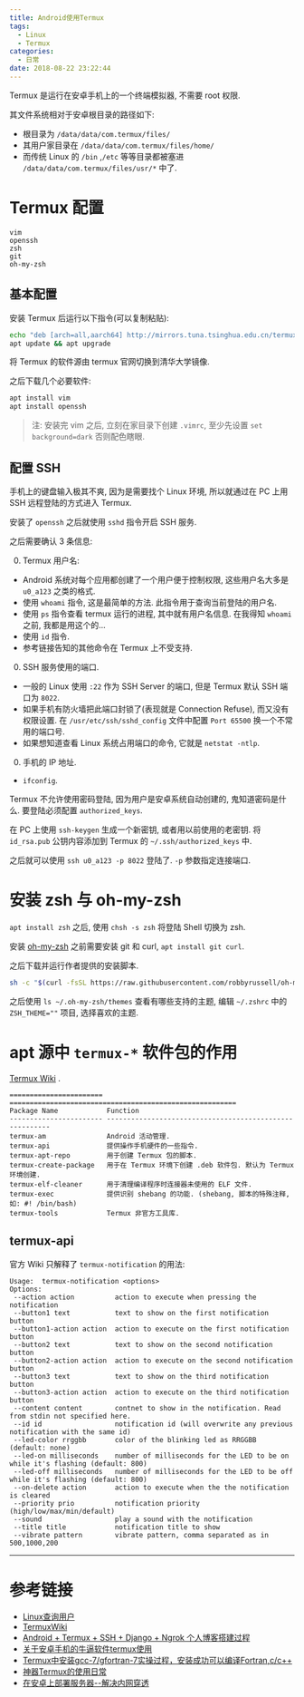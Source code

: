 ```yaml
---
title: Android使用Termux
tags:
  - Linux
  - Termux
categories:
  - 日常
date: 2018-08-22 23:22:44
---
```


Termux 是运行在安卓手机上的一个终端模拟器, 不需要 root 权限.

其文件系统相对于安卓根目录的路径如下:

- 根目录为 `/data/data/com.termux/files/`
- 其用户家目录在 `/data/data/com.termux/files/home/`
- 而传统 Linux 的 `/bin` ,`/etc` 等等目录都被塞进 `/data/data/com.termux/files/usr/*` 中了.

# Termux 配置

<!--more-->

```
vim
openssh
zsh
git
oh-my-zsh
```

## 基本配置

安装 Termux 后运行以下指令(可以复制粘贴):

```sh
echo "deb [arch=all,aarch64] http://mirrors.tuna.tsinghua.edu.cn/termux stable main" > /etc/apt/sources.list
apt update && apt upgrade
```

将 Termux 的软件源由 termux 官网切换到清华大学镜像.

之后下载几个必要软件:

```sh
apt install vim
apt install openssh
```

> 注: 安装完 vim 之后, 立刻在家目录下创建 `.vimrc`, 至少先设置 `set background=dark` 否则配色瞎眼.

## 配置 SSH

手机上的键盘输入极其不爽, 因为是需要找个 Linux 环境, 所以就通过在 PC 上用 SSH 远程登陆的方式进入 Termux.

安装了 `openssh` 之后就使用 `sshd` 指令开启 SSH 服务.

之后需要确认 3 条信息:

0. Termux 用户名:
  - Android 系统对每个应用都创建了一个用户便于控制权限, 这些用户名大多是 `u0_a123` 之类的格式.
  - 使用 `whoami` 指令, 这是最简单的方法. 此指令用于查询当前登陆的用户名.
  - 使用 `ps` 指令查看 termux 运行的进程, 其中就有用户名信息. 在我得知 `whoami` 之前, 我都是用这个的...
  - 使用 `id` 指令.
  - 参考链接告知的其他命令在 Termux 上不受支持.
0. SSH 服务使用的端口.
  - 一般的 Linux 使用 `:22` 作为 SSH Server 的端口, 但是 Termux 默认 SSH 端口为 `8022`.
  - 如果手机有防火墙把此端口封锁了(表现就是 Connection Refuse), 而又没有权限设置. 在 `/usr/etc/ssh/sshd_config` 文件中配置 `Port 65500` 换一个不常用的端口号.
  - 如果想知道查看 Linux 系统占用端口的命令, 它就是 `netstat -ntlp`.
0. 手机的 IP 地址.
  - `ifconfig`.

Termux 不允许使用密码登陆, 因为用户是安卓系统自动创建的, 鬼知道密码是什么. 要登陆必须配置 `authorized_keys`.

在 PC 上使用 `ssh-keygen` 生成一个新密钥, 或者用以前使用的老密钥. 将 `id_rsa.pub` 公钥内容添加到 Termux 的 `~/.ssh/authorized_keys` 中.

之后就可以使用 `ssh u0_a123 -p 8022` 登陆了. `-p` 参数指定连接端口.

# 安装 zsh 与 oh-my-zsh

`apt install zsh` 之后, 使用 `chsh -s zsh` 将登陆 Shell 切换为 zsh.

安装 [oh-my-zsh](https://github.com/robbyrussell/oh-my-zsh) 之前需要安装 git 和 curl, `apt install git curl`.

之后下载并运行作者提供的安装脚本.

```sh
sh -c "$(curl -fsSL https://raw.githubusercontent.com/robbyrussell/oh-my-zsh/master/tools/install.sh)"
```

之后使用 `ls ~/.oh-my-zsh/themes` 查看有哪些支持的主题, 编辑 `~/.zshrc` 中的 `ZSH_THEME=""` 项目, 选择喜欢的主题.

# apt 源中 `termux-*` 软件包的作用

[Termux Wiki](https://wiki.termux.com/wiki) .

```
======================= ========================================================
Package Name            Function
----------------------- --------------------------------------------------------
termux-am               Android 活动管理.
termux-api              提供操作手机硬件的一些指令.
termux-apt-repo         用于创建 Termux 包的脚本.
termux-create-package   用于在 Termux 环境下创建 .deb 软件包. 默认为 Termux 环境创建.
termux-elf-cleaner      用于清理编译程序时连接器未使用的 ELF 文件.
termux-exec             提供识别 shebang 的功能. (shebang, 脚本的特殊注释, 如: #! /bin/bash)
termux-tools            Termux 非官方工具库.
```

## termux-api

官方 Wiki 只解释了 `termux-notification` 的用法:


```
Usage:  termux-notification <options>
Options:
 --action action          action to execute when pressing the notification
 --button1 text           text to show on the first notification button
 --button1-action action  action to execute on the first notification button
 --button2 text           text to show on the second notification button
 --button2-action action  action to execute on the second notification button
 --button3 text           text to show on the third notification button
 --button3-action action  action to execute on the third notification button
 --content content        contnet to show in the notification. Read from stdin not specified here.
 --id id                  notification id (will overwrite any previous notification with the same id)
 --led-color rrggbb       color of the blinking led as RRGGBB (default: none)
 --led-on milliseconds    number of milliseconds for the LED to be on while it's flashing (default: 800)
 --led-off milliseconds   number of milliseconds for the LED to be off while it's flashing (default: 800)
 --on-delete action       action to execute when the the notification is cleared
 --priority prio          notification priority (high/low/max/min/default)
 --sound                  play a sound with the notification
 --title title            notification title to show
 --vibrate pattern        vibrate pattern, comma separated as in 500,1000,200
```

---

# 参考链接

- [Linux查询用户](https://blog.csdn.net/newdriver2783/article/details/8059368)
- [TermuxWiki](https://wiki.termux.com/wiki/Main_Page)
- [Android + Termux + SSH + Django + Ngrok 个人博客搭建过程](https://blog.csdn.net/MemoryD/article/details/81664494)
- [关于安卓手机的牛逼软件termux使用](https://www.cnblogs.com/BlogOfMr-Leo/p/7788103.html)
- [Termux中安装gcc-7/gfortran-7实操过程，安装成功可以编译Fortran,c/c++](http://www.cnblogs.com/BlogOfMr-Leo/p/8660920.html)
- [神器Termux的使用日常](https://www.jianshu.com/p/5c8678cef499)
- [在安卓上部署服务器--解决内网穿透](http://zkeeer.space/?p=96)
